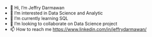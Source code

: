 - 👋 Hi, I’m Jeffry Darmawan
- 👀 I’m interested in Data Science and Analytic
- 🌱 I’m currently learning SQL
- 💞️ I’m looking to collaborate on Data Science project
- 📫 How to reach me https://www.linkedin.com/in/jeffrydarmawan/

<!---
jefdar/jefdar is a ✨ special ✨ repository because its `README.md` (this file) appears on your GitHub profile.
You can click the Preview link to take a look at your changes.
--->
